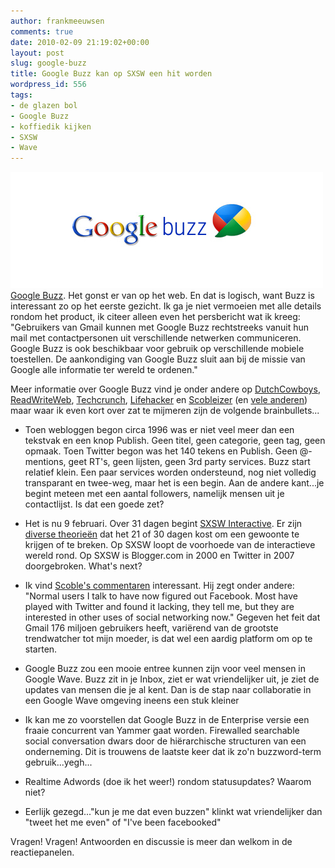 ```yaml
---
author: frankmeeuwsen
comments: true
date: 2010-02-09 21:19:02+00:00
layout: post
slug: google-buzz
title: Google Buzz kan op SXSW een hit worden
wordpress_id: 556
tags:
- de glazen bol
- Google Buzz
- koffiedik kijken
- SXSW
- Wave
---
```


[![](../images/uploadimages/500x_google_buzz.jpg)Google Buzz](http://www.google.com/buzz). Het gonst er van op het web. En dat is logisch, want Buzz is interessant zo op het eerste gezicht. Ik ga je niet vermoeien met alle details rondom het product, ik citeer alleen even het persbericht wat ik kreeg: "Gebruikers van Gmail kunnen met Google Buzz rechtstreeks vanuit hun mail met contactpersonen uit verschillende netwerken communiceren. Google Buzz is ook beschikbaar voor gebruik op verschillende mobiele toestellen. De aankondiging van Google Buzz sluit aan bij de missie van Google alle informatie ter wereld te ordenen."

Meer informatie over Google Buzz vind je onder andere op [DutchCowboys](http://www.dutchcowboys.nl/socialmedia/18990), [ReadWriteWeb](http://www.readwriteweb.com/archives/can_google_buzz_succeed_where_friendfeed_couldnt.php#more), [Techcrunch](http://techcrunch.com/2010/02/09/if-google-wave-is-the-future-google-buzz-is-the-present/), [Lifehacker](http://lifehacker.com/5467841/google-buzz-explained?skyline=true&s=i) en [Scobleizer](http://scobleizer.com/2010/02/09/why-google-wont-give-twitter-or-facebook-a-buzz-cut-tomorrow/) (en [vele anderen](http://search.twitter.com/search?q=Google%20Buzz)) maar waar ik even kort over zat te mijmeren zijn de volgende brainbullets...

<!-- more -->



	
  * Toen webloggen begon circa 1996 was er niet veel meer dan een tekstvak en een knop Publish. Geen titel, geen categorie, geen tag, geen opmaak. Toen Twitter begon was het 140 tekens en Publish. Geen @-mentions, geet RT's, geen lijsten, geen 3rd party services. Buzz start relatief klein. Een paar services worden ondersteund, nog niet volledig transparant en twee-weg, maar het is een begin. Aan de andere kant...je begint meteen met een aantal followers, namelijk mensen uit je contactlijst. Is dat een goede zet?

	
  * Het is nu 9 februari. Over 31 dagen begint [SXSW Interactive](http://www.sxsw.com/interactive). Er zijn [diverse theorieën](http://answers.google.com/answers/threadview/id/786165.html) dat het 21 of 30 dagen kost om een gewoonte te krijgen of te breken. Op SXSW loopt de voorhoede van de interactieve wereld rond. Op SXSW is Blogger.com in 2000 en Twitter in 2007 doorgebroken. What's next?

	
  * Ik vind [Scoble's commentaren](http://scobleizer.com/2010/02/09/the-social-failings-of-google/) interessant. Hij zegt onder andere: "Normal users I talk to have now figured out Facebook. Most have played with Twitter and found it lacking, they tell me, but they are interested in other uses of social networking now." Gegeven het feit dat Gmail 176 miljoen gebruikers heeft, variërend van de grootste trendwatcher tot mijn moeder, is dat wel een aardig platform om op te starten.

	
  * Google Buzz zou een mooie entree kunnen zijn voor veel mensen in Google Wave. Buzz zit in je Inbox, ziet er wat vriendelijker uit, je ziet de updates van mensen die je al kent. Dan is de stap naar collaboratie in een Google Wave omgeving ineens een stuk kleiner

	
  * Ik kan me zo voorstellen dat Google Buzz in de Enterprise versie een fraaie concurrent van Yammer gaat worden. Firewalled searchable social conversation dwars door de hiërarchische structuren van een onderneming. Dit is trouwens de laatste keer dat ik zo'n buzzword-term gebruik...yegh...

	
  * Realtime Adwords (doe ik het weer!) rondom statusupdates? Waarom niet?

	
  * Eerlijk gezegd..."kun je me dat even buzzen" klinkt wat vriendelijker dan "tweet het me even" of "I've been facebooked"


Vragen! Vragen! Antwoorden en discussie is meer dan welkom in de reactiepanelen.
